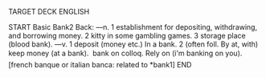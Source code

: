 TARGET DECK
ENGLISH

START
Basic
Bank2
Back: —n. 1 establishment for depositing, withdrawing, and borrowing money. 2 kitty in some gambling games. 3 storage place (blood bank). —v. 1 deposit (money etc.) In a bank. 2 (often foll. By at, with) keep money (at a bank).  bank on colloq. Rely on (i'm banking on you). [french banque or italian banca: related to *bank1]
END
